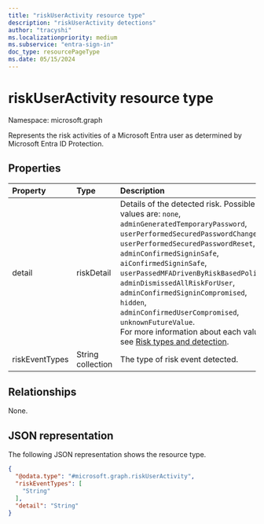 ```yaml
---
title: "riskUserActivity resource type"
description: "riskUserActivity detections"
author: "tracyshi"
ms.localizationpriority: medium
ms.subservice: "entra-sign-in"
doc_type: resourcePageType
ms.date: 05/15/2024
---
```


# riskUserActivity resource type

Namespace: microsoft.graph

Represents the risk activities of a Microsoft Entra user as determined by Microsoft Entra ID Protection.

## Properties
|Property|Type|Description|
|:---|:---|:---|
|detail|riskDetail|Details of the detected risk. Possible values are: `none`, `adminGeneratedTemporaryPassword`, `userPerformedSecuredPasswordChange`, `userPerformedSecuredPasswordReset`, `adminConfirmedSigninSafe`, `aiConfirmedSigninSafe`, `userPassedMFADrivenByRiskBasedPolicy`, `adminDismissedAllRiskForUser`, `adminConfirmedSigninCompromised`, `hidden`, `adminConfirmedUserCompromised`, `unknownFutureValue`. <br/>For more information about each value, see [Risk types and detection](/entra/id-protection/concept-identity-protection-risks#risk-types-and-detection).|
|riskEventTypes|String collection|The type of risk event detected.|

## Relationships
None.

## JSON representation
The following JSON representation shows the resource type.
<!-- {
  "blockType": "resource",
  "@odata.type": "microsoft.graph.riskUserActivity"
}
-->
``` json
{
  "@odata.type": "#microsoft.graph.riskUserActivity",
  "riskEventTypes": [
    "String"
  ],
  "detail": "String"
}
```
